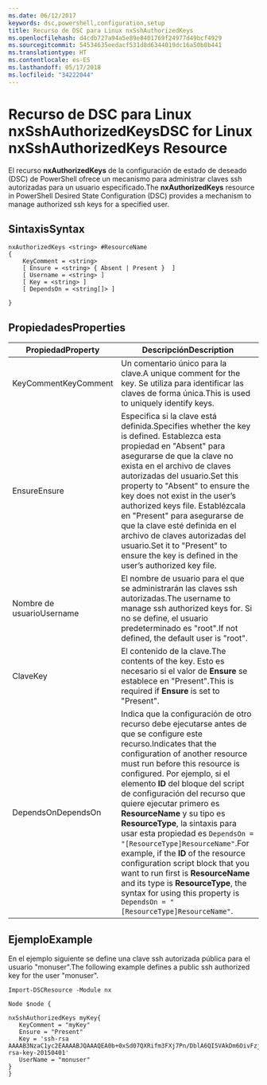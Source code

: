 ```yaml
---
ms.date: 06/12/2017
keywords: dsc,powershell,configuration,setup
title: Recurso de DSC para Linux nxSshAuthorizedKeys
ms.openlocfilehash: d4cdb727a94a5e89e8401769f24977d49bcf4929
ms.sourcegitcommit: 54534635eedacf531d8d6344019dc16a50b8b441
ms.translationtype: HT
ms.contentlocale: es-ES
ms.lasthandoff: 05/17/2018
ms.locfileid: "34222044"
---
```

# <a name="dsc-for-linux-nxsshauthorizedkeys-resource"></a><span data-ttu-id="335af-103">Recurso de DSC para Linux nxSshAuthorizedKeys</span><span class="sxs-lookup"><span data-stu-id="335af-103">DSC for Linux nxSshAuthorizedKeys Resource</span></span>

<span data-ttu-id="335af-104">El recurso **nxAuthorizedKeys** de la configuración de estado de deseado (DSC) de PowerShell ofrece un mecanismo para administrar claves ssh autorizadas para un usuario especificado.</span><span class="sxs-lookup"><span data-stu-id="335af-104">The **nxAuthorizedKeys** resource in PowerShell Desired State Configuration (DSC) provides a mechanism to manage authorized ssh keys for a specified user.</span></span>

## <a name="syntax"></a><span data-ttu-id="335af-105">Sintaxis</span><span class="sxs-lookup"><span data-stu-id="335af-105">Syntax</span></span>

```
nxAuthorizedKeys <string> #ResourceName
{
    KeyComment = <string>
    [ Ensure = <string> { Absent | Present }  ]
    [ Username = <string> ]
    [ Key = <string> ]
    [ DependsOn = <string[]> ]

}
```

## <a name="properties"></a><span data-ttu-id="335af-106">Propiedades</span><span class="sxs-lookup"><span data-stu-id="335af-106">Properties</span></span>

|  <span data-ttu-id="335af-107">Propiedad</span><span class="sxs-lookup"><span data-stu-id="335af-107">Property</span></span> |  <span data-ttu-id="335af-108">Descripción</span><span class="sxs-lookup"><span data-stu-id="335af-108">Description</span></span> |
|---|---|
| <span data-ttu-id="335af-109">KeyComment</span><span class="sxs-lookup"><span data-stu-id="335af-109">KeyComment</span></span>| <span data-ttu-id="335af-110">Un comentario único para la clave.</span><span class="sxs-lookup"><span data-stu-id="335af-110">A unique comment for the key.</span></span> <span data-ttu-id="335af-111">Se utiliza para identificar las claves de forma única.</span><span class="sxs-lookup"><span data-stu-id="335af-111">This is used to uniquely identify keys.</span></span>|
| <span data-ttu-id="335af-112">Ensure</span><span class="sxs-lookup"><span data-stu-id="335af-112">Ensure</span></span>| <span data-ttu-id="335af-113">Especifica si la clave está definida.</span><span class="sxs-lookup"><span data-stu-id="335af-113">Specifies whether the key is defined.</span></span> <span data-ttu-id="335af-114">Establezca esta propiedad en "Absent" para asegurarse de que la clave no exista en el archivo de claves autorizadas del usuario.</span><span class="sxs-lookup"><span data-stu-id="335af-114">Set this property to "Absent" to ensure the key does not exist in the user’s authorized keys file.</span></span> <span data-ttu-id="335af-115">Establézcala en "Present" para asegurarse de que la clave esté definida en el archivo de claves autorizadas del usuario.</span><span class="sxs-lookup"><span data-stu-id="335af-115">Set it to "Present" to ensure the key is defined in the user’s authorized key file.</span></span>|
| <span data-ttu-id="335af-116">Nombre de usuario</span><span class="sxs-lookup"><span data-stu-id="335af-116">Username</span></span>| <span data-ttu-id="335af-117">El nombre de usuario para el que se administrarán las claves ssh autorizadas.</span><span class="sxs-lookup"><span data-stu-id="335af-117">The username to manage ssh authorized keys for.</span></span> <span data-ttu-id="335af-118">Si no se define, el usuario predeterminado es "root".</span><span class="sxs-lookup"><span data-stu-id="335af-118">If not defined, the default user is "root".</span></span>|
| <span data-ttu-id="335af-119">Clave</span><span class="sxs-lookup"><span data-stu-id="335af-119">Key</span></span>| <span data-ttu-id="335af-120">El contenido de la clave.</span><span class="sxs-lookup"><span data-stu-id="335af-120">The contents of the key.</span></span> <span data-ttu-id="335af-121">Esto es necesario si el valor de **Ensure** se establece en "Present".</span><span class="sxs-lookup"><span data-stu-id="335af-121">This is required if **Ensure** is set to "Present".</span></span>|
| <span data-ttu-id="335af-122">DependsOn</span><span class="sxs-lookup"><span data-stu-id="335af-122">DependsOn</span></span> | <span data-ttu-id="335af-123">Indica que la configuración de otro recurso debe ejecutarse antes de que se configure este recurso.</span><span class="sxs-lookup"><span data-stu-id="335af-123">Indicates that the configuration of another resource must run before this resource is configured.</span></span> <span data-ttu-id="335af-124">Por ejemplo, si el elemento **ID** del bloque del script de configuración del recurso que quiere ejecutar primero es **ResourceName** y su tipo es **ResourceType**, la sintaxis para usar esta propiedad es `DependsOn = "[ResourceType]ResourceName"`.</span><span class="sxs-lookup"><span data-stu-id="335af-124">For example, if the **ID** of the resource configuration script block that you want to run first is **ResourceName** and its type is **ResourceType**, the syntax for using this property is `DependsOn = "[ResourceType]ResourceName"`.</span></span>|

## <a name="example"></a><span data-ttu-id="335af-125">Ejemplo</span><span class="sxs-lookup"><span data-stu-id="335af-125">Example</span></span>

<span data-ttu-id="335af-126">En el ejemplo siguiente se define una clave ssh autorizada pública para el usuario "monuser".</span><span class="sxs-lookup"><span data-stu-id="335af-126">The following example defines a public ssh authorized key for the user "monuser".</span></span>

```
Import-DSCResource -Module nx

Node $node {

nxSshAuthorizedKeys myKey{
   KeyComment = "myKey"
   Ensure = "Present"
   Key = 'ssh-rsa AAAAB3NzaC1yc2EAAAABJQAAAQEA0b+0xSd07QXRifm3FXj7Pn/DblA6QI5VAkDm6OivFzj3U6qGD1VJ6AAxWPCyMl/qhtpRtxZJDu/TxD8AyZNgc8aN2CljN1hOMbBRvH2q5QPf/nCnnJRaGsrxIqZjyZdYo9ZEEzjZUuMDM5HI1LA9B99k/K6PK2Bc1NLivpu7nbtVG2tLOQs+GefsnHuetsRMwo/+c3LtwYm9M0XfkGjYVCLO4CoFuSQpvX6AB3TedUy6NZ0iuxC0kRGg1rIQTwSRcw+McLhslF0drs33fw6tYdzlLBnnzimShMuiDWiT37WqCRovRGYrGCaEFGTG2e0CN8Co8nryXkyWc6NSDNpMzw== rsa-key-20150401'
   UserName = "monuser"
}
}
```